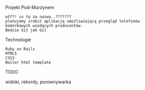 Projekt Pod-Murzynem
	
	wtf?! co to za nazwa..???????
	planujemy zrobić aplikację umożliwiającą przegląd telefonów komórkowych wiodących producentów.
	Bedzie Git jak Git

Technologie

	Ruby on Rails
	HTML5
	CSS3
	Boiler html template 

TODO

widoki, rekordy, porownywarka
